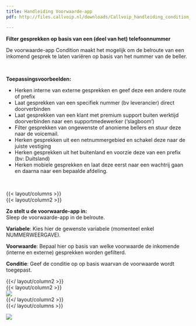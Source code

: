 ```yaml
---
title: Handleiding Voorwaarde-app
pdf: http://files.callvoip.nl/downloads/Callvoip_handleiding_condition_voorwaarde-app.pdf

---
```

**Filter gesprekken op basis van een (deel van het) telefoonnummer** 

De voorwaarde-app Condition maakt het mogelijk om de belroute van een inkomend gesprek te laten variëren op basis van het nummer van de beller.

<br>

**Toepassingsvoorbeelden:**

* Herken interne van externe gesprekken en geef deze een andere route of prefix
* Laat gesprekken van een specifiek nummer (bv leverancier) direct doorverbinden
* Laat gesprekken van een klant met premium support buiten werktijd doorverbinden naar een supportmedewerker (‘slagboom’)
* Filter gesprekken van ongewenste of anonieme bellers en stuur deze naar de voicemail.
* Herken gesprekken uit een netnummergebied en schakel deze naar de juiste vestiging
* Herken gesprekken uit het buitenland en voorzie deze van een prefix (bv: Duitsland)
* Herken mobiele gesprekken en laat deze eerst naar een wachtrij gaan en daarna naar een bepaalde afdeling.

<br>

{{< layout/columns >}}  
 {{< layout/column2 >}}

**Zo stelt u de voorwaarde-app in:**   
Sleep de voorwaarde-app in de belroute. 

**Variabele**: Kies hier de gewenste variabele (momenteel enkel NUMMERWEERGAVE).

**Voorwaarde**: Bepaal hier op basis van welke voorwaarde de inkomende (interne en externe) gesprekken worden gefilterd. 

**Conditie**: Geef de conditie op op basis waarvan de voorwaarde wordt toegepast.

 {{</ layout/column2 >}}  
 {{< layout/column2 >}}  
![](https://res.cloudinary.com/callvoip/image/upload/v1565094452/support-voorwaarde1_mioygv.png)  
 {{</ layout/column2 >}}  
{{</ layout/columns >}}

![](https://res.cloudinary.com/callvoip/image/upload/v1565094441/support-voorwaarde2_qvpjh3.png)
